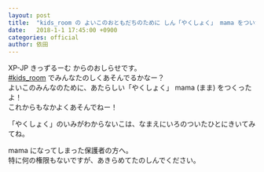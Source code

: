 ```yaml
---
layout: post
title:  "kids_room の よいこのおともだちのために しん「やくしょく」 mama をついかしたよ"
date:   2018-1-1 17:45:00 +0900
categories: official
author: 依田
---  
```

XP-JP きっずるーむ からのおしらせです。  
[#kids_room](https://discord.gg/jRtfvJn) でみんなたのしくあそんでるかなー？  
よいこのみんなのために、あたらしい「やくしょく」 mama (まま) をつくったよ！  
これからもなかよくあそんでねー！  

「やくしょく」のいみがわからないこは、なまえにいろのついたひとにきいてみてね。  

mama になってしまった保護者の方へ。  
特に何の権限もないですが、あきらめてたのしんでください。  
